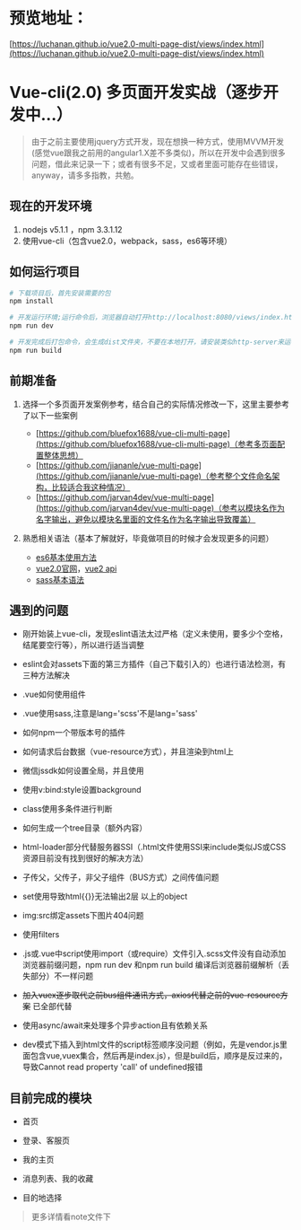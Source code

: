 # 预览地址：

[https://luchanan.github.io/vue2.0-multi-page-dist/views/index.html](https://luchanan.github.io/vue2.0-multi-page-dist/views/index.html)

# Vue-cli(2.0) 多页面开发实战（逐步开发中...）

> 由于之前主要使用jquery方式开发，现在想换一种方式，使用MVVM开发(感觉vue跟我之前用的angular1.X差不多类似)，所以在开发中会遇到很多问题，借此来记录一下；或者有很多不足，又或者里面可能存在些错误，anyway，请多多指教，共勉。

## 现在的开发环境  ##

1. nodejs v5.1.1 ，npm 3.3.1.12
2. 使用vue-cli（包含vue2.0，webpack，sass，es6等环境）

## 如何运行项目 ##

``` bash
# 下载项目后，首先安装需要的包
npm install

# 开发运行环境;运行命令后，浏览器自动打开http://localhost:8080/views/index.html
npm run dev

# 开发完成后打包命令，会生成dist文件夹，不要在本地打开，请安装类似http-server来运行
npm run build

```

## 前期准备 ##

1. 选择一个多页面开发案例参考，结合自己的实际情况修改一下，这里主要参考了以下一些案例
	- [https://github.com/bluefox1688/vue-cli-multi-page](https://github.com/bluefox1688/vue-cli-multi-page)（参考多页面配置整体思想）
	- [https://github.com/jiananle/vue-multi-page](https://github.com/jiananle/vue-multi-page)（参考整个文件命名架构，比较适合我这种情况）
	- [https://github.com/jarvan4dev/vue-multi-page](https://github.com/jarvan4dev/vue-multi-page)（参考以模块名作为名字输出，避免以模块名里面的文件名作为名字输出导致覆盖）
	
2. 熟悉相关语法（基本了解就好，毕竟做项目的时候才会发现更多的问题）
	- [es6基本使用方法](http://es6.ruanyifeng.com/)
	- [vue2.0官网](https://cn.vuejs.org/v2/guide/)，[vue2 api](https://cn.vuejs.org/v2/api/)
	- [sass基本语法](http://www.w3cplus.com/sassguide/)

## 遇到的问题 ##

- 刚开始装上vue-cli，发现eslint语法太过严格（定义未使用，要多少个空格，结尾要空行等），所以进行适当调整

- eslint会对assets下面的第三方插件（自己下载引入的）也进行语法检测，有三种方法解决

- .vue如何使用组件

- .vue使用sass,注意是lang='scss'不是lang='sass'

- 如何npm一个带版本号的插件

- 如何请求后台数据（vue-resource方式），并且渲染到html上

- 微信jssdk如何设置全局，并且使用

- 使用v:bind:style设置background

- class使用多条件进行判断

- 如何生成一个tree目录（额外内容）

- html-loader部分代替服务器SSI（.html文件使用SSI来include类似JS或CSS资源目前没有找到很好的解决方法）

- 子传父，父传子，非父子组件（BUS方式）之间传值问题

- set使用导致html{{}}无法输出2层 以上的object

- img:src绑定assets下图片404问题

- 使用filters

- .js或.vue中script使用import（或require）文件引入.scss文件没有自动添加浏览器前缀问题，npm run dev 和npm run build 编译后浏览器前缀解析（丢失部分）不一样问题

- ~~加入vuex逐步取代之前bus组件通讯方式，axios代替之前的vue-resource方案~~ 已全部代替

- 使用async/await来处理多个异步action且有依赖关系

- dev模式下插入到html文件的script标签顺序没问题（例如，先是vendor.js里面包含vue,vuex集合，然后再是index.js），但是build后，顺序是反过来的，导致Cannot read property 'call' of undefined报错

## 目前完成的模块 ##

- 首页
 
- 登录、客服页

- 我的主页

- 消息列表、我的收藏

- 目的地选择 

> 更多详情看note文件下